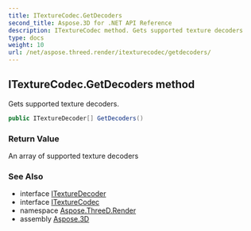 ```yaml
---
title: ITextureCodec.GetDecoders
second_title: Aspose.3D for .NET API Reference
description: ITextureCodec method. Gets supported texture decoders
type: docs
weight: 10
url: /net/aspose.threed.render/itexturecodec/getdecoders/
---
```

## ITextureCodec.GetDecoders method

Gets supported texture decoders.

```csharp
public ITextureDecoder[] GetDecoders()
```

### Return Value

An array of supported texture decoders

### See Also

* interface [ITextureDecoder](../../itexturedecoder/)
* interface [ITextureCodec](../)
* namespace [Aspose.ThreeD.Render](../../itexturecodec/)
* assembly [Aspose.3D](../../../)


